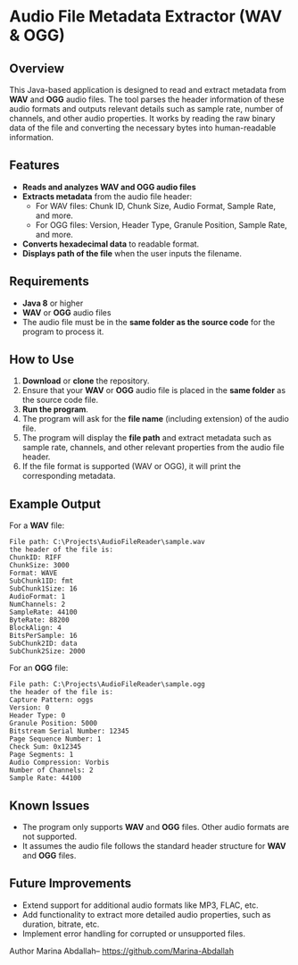 # Audio File Metadata Extractor (WAV & OGG)

## Overview

This Java-based application is designed to read and extract metadata from **WAV** and **OGG** audio files. The tool parses the header information of these audio formats and outputs relevant details such as sample rate, number of channels, and other audio properties. It works by reading the raw binary data of the file and converting the necessary bytes into human-readable information.

## Features

- **Reads and analyzes WAV and OGG audio files**
- **Extracts metadata** from the audio file header:
  - For WAV files: Chunk ID, Chunk Size, Audio Format, Sample Rate, and more.
  - For OGG files: Version, Header Type, Granule Position, Sample Rate, and more.
- **Converts hexadecimal data** to readable format.
- **Displays path of the file** when the user inputs the filename.
  
## Requirements

- **Java 8** or higher
- **WAV** or **OGG** audio files
- The audio file must be in the **same folder as the source code** for the program to process it.

## How to Use

1. **Download** or **clone** the repository.
2. Ensure that your **WAV** or **OGG** audio file is placed in the **same folder** as the source code file.
3. **Run the program**.
4. The program will ask for the **file name** (including extension) of the audio file.
5. The program will display the **file path** and extract metadata such as sample rate, channels, and other relevant properties from the audio file header.
6. If the file format is supported (WAV or OGG), it will print the corresponding metadata.

## Example Output

For a **WAV** file:

```
File path: C:\Projects\AudioFileReader\sample.wav
the header of the file is:
ChunkID: RIFF
ChunkSize: 3000
Format: WAVE
SubChunk1ID: fmt 
SubChunk1Size: 16
AudioFormat: 1
NumChannels: 2
SampleRate: 44100
ByteRate: 88200
BlockAlign: 4
BitsPerSample: 16
SubChunk2ID: data
SubChunk2Size: 2000
```

For an **OGG** file:

```
File path: C:\Projects\AudioFileReader\sample.ogg
the header of the file is:
Capture Pattern: oggs
Version: 0
Header Type: 0
Granule Position: 5000
Bitstream Serial Number: 12345
Page Sequence Number: 1
Check Sum: 0x12345
Page Segments: 1
Audio Compression: Vorbis
Number of Channels: 2
Sample Rate: 44100
```

## Known Issues

- The program only supports **WAV** and **OGG** files. Other audio formats are not supported.
- It assumes the audio file follows the standard header structure for **WAV** and **OGG** files.
  
## Future Improvements

- Extend support for additional audio formats like MP3, FLAC, etc.
- Add functionality to extract more detailed audio properties, such as duration, bitrate, etc.
- Implement error handling for corrupted or unsupported files.

Author
Marina Abdallah– https://github.com/Marina-Abdallah
